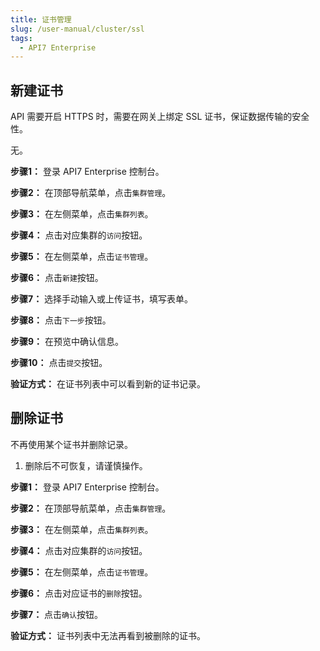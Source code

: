 ```yaml
---
title: 证书管理
slug: /user-manual/cluster/ssl
tags:
  - API7 Enterprise
---
```


## 新建证书


API 需要开启 HTTPS 时，需要在网关上绑定 SSL 证书，保证数据传输的安全性。



无。



**步骤1：**  登录 API7 Enterprise 控制台。

**步骤2：**  在顶部导航菜单，点击`集群管理`。

**步骤3：**  在左侧菜单，点击`集群列表`。

**步骤4：**  点击对应集群的`访问`按钮。

**步骤5：**  在左侧菜单，点击`证书管理`。

**步骤6：**  点击`新建`按钮。

**步骤7：**  选择手动输入或上传证书，填写表单。

**步骤8：**  点击`下一步`按钮。

**步骤9：**  在预览中确认信息。

**步骤10：**  点击`提交`按钮。

**验证方式：** 在证书列表中可以看到新的证书记录。

## 删除证书


不再使用某个证书并删除记录。



1. 删除后不可恢复，请谨慎操作。



**步骤1：**  登录 API7 Enterprise 控制台。

**步骤2：**  在顶部导航菜单，点击`集群管理`。

**步骤3：**  在左侧菜单，点击`集群列表`。

**步骤4：**  点击对应集群的`访问`按钮。

**步骤5：**  在左侧菜单，点击`证书管理`。

**步骤6：**  点击对应证书的`删除`按钮。

**步骤7：**  点击`确认`按钮。

**验证方式：** 证书列表中无法再看到被删除的证书。